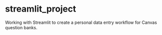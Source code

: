 # streamlit_project
Working with Streamlit to create a personal data entry workflow for Canvas question banks.
